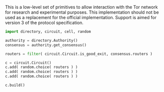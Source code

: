 This is a low-level set of primitives to allow interaction with the Tor network for research and experimental purposes.
This implementation should not be used as a replacement for the official implementation.
Support is aimed for version 3 of the protocol specification.

```python
import directory, circuit, cell, random

authority = directory.Authority()
consensus = authority.get_consensus()

routers = filter( circuit.Circuit.is_good_exit, consensus.routers )

c = circuit.Circuit()
c.add( random.choice( routers ) )
c.add( random.choice( routers ) )
c.add( random.choice( routers ) )

c.build()
```
